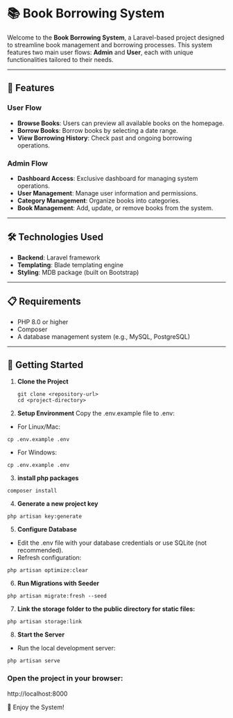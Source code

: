 # 📚 Book Borrowing System  

Welcome to the **Book Borrowing System**, a Laravel-based project designed to streamline book management and borrowing processes. This system features two main user flows: **Admin** and **User**, each with unique functionalities tailored to their needs.  

---

## 🌟 Features  

### User Flow  
- **Browse Books**: Users can preview all available books on the homepage.  
- **Borrow Books**: Borrow books by selecting a date range.  
- **View Borrowing History**: Check past and ongoing borrowing operations.  

### Admin Flow  
- **Dashboard Access**: Exclusive dashboard for managing system operations.  
- **User Management**: Manage user information and permissions.  
- **Category Management**: Organize books into categories.  
- **Book Management**: Add, update, or remove books from the system.  

---

## 🛠️ Technologies Used  
- **Backend**: Laravel framework  
- **Templating**: Blade templating engine  
- **Styling**: MDB package (built on Bootstrap)  

---

## 📋 Requirements  
- PHP 8.0 or higher  
- Composer  
- A database management system (e.g., MySQL, PostgreSQL)  

---

## 🚀 Getting Started  

1. **Clone the Project**  
   ```
   git clone <repository-url>
   cd <project-directory>
   ```
2. **Setup Environment**
Copy the .env.example file to .env:

- For Linux/Mac:
```
cp .env.example .env
```
- For Windows:
```
cp .env.example .env
```

3. **install php packages**
```
composer install
```

4. **Generate a new project key**
```
php artisan key:generate
```
5. **Configure Database**
- Edit the .env file with your database credentials or use SQLite (not recommended).
- Refresh configuration:
```
php artisan optimize:clear
```

6. **Run Migrations with Seeder**
```
php artisan migrate:fresh --seed
```

7. **Link the storage folder to the public directory for static files:**
```
php artisan storage:link
```

8. **Start the Server**
- Run the local development server:
```
php artisan serve
```

### Open the project in your browser:
http://localhost:8000

🎉 Enjoy the System!